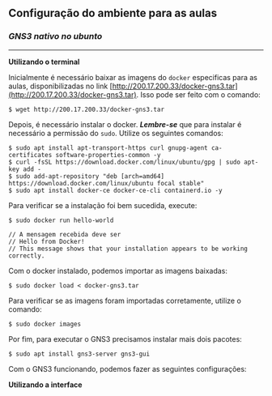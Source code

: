 ## Configuração do ambiente para as aulas
### *GNS3 nativo no ubunto*
---
**Utilizando o terminal**

Inicialmente é necessário baixar as imagens do `docker` especificas para as aulas, disponibilizadas no link [http://200.17.200.33/docker-gns3.tar](http://200.17.200.33/docker-gns3.tar). Isso pode ser feito com o comando:
```
$ wget http://200.17.200.33/docker-gns3.tar

```

Depois, é necessário instalar o docker. __*Lembre-se*__ que para instalar é necessário a permissão do `sudo`. Utilize os seguintes comandos:
```
$ sudo apt install apt-transport-https curl gnupg-agent ca-certificates software-properties-common -y
$ curl -fsSL https://download.docker.com/linux/ubuntu/gpg | sudo apt-key add -
$ sudo add-apt-repository "deb [arch=amd64] https://download.docker.com/linux/ubuntu focal stable"
$ sudo apt install docker-ce docker-ce-cli containerd.io -y
```

Para verificar se a instalação foi bem sucedida, execute:
```
$ sudo docker run hello-world

// A mensagem recebida deve ser
// Hello from Docker!
// This message shows that your installation appears to be working correctly.
```

Com o docker instalado, podemos importar as imagens baixadas:
```
$ sudo docker load < docker-gns3.tar

```

Para verificar se as imagens foram importadas corretamente, utilize o comando:
```
$ sudo docker images

```
Por fim, para executar o GNS3 precisamos instalar mais dois pacotes:
```
$ sudo apt install gns3-server gns3-gui

```

Com o GNS3 funcionando, podemos fazer as seguintes configurações:

**Utilizando a interface**
